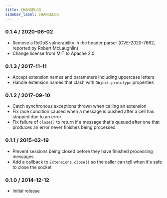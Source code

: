 ```yaml
---
title: CHANGELOG
sidebar_label: CHANGELOG
---
```

### 0.1.4 / 2020-06-02

- Remove a ReDoS vulnerability in the header parser (CVE-2020-7662, reported by
  Robert McLaughlin)
- Change license from MIT to Apache 2.0

### 0.1.3 / 2017-11-11

- Accept extension names and parameters including uppercase letters
- Handle extension names that clash with `Object.prototype` properties

### 0.1.2 / 2017-09-10

- Catch synchronous exceptions thrown when calling an extension
- Fix race condition caused when a message is pushed after a cell has stopped
  due to an error
- Fix failure of `close()` to return if a message that's queued after one that
  produces an error never finishes being processed

### 0.1.1 / 2015-02-19

- Prevent sessions being closed before they have finished processing messages
- Add a callback to `Extensions.close()` so the caller can tell when it's safe
  to close the socket

### 0.1.0 / 2014-12-12

- Initial release

